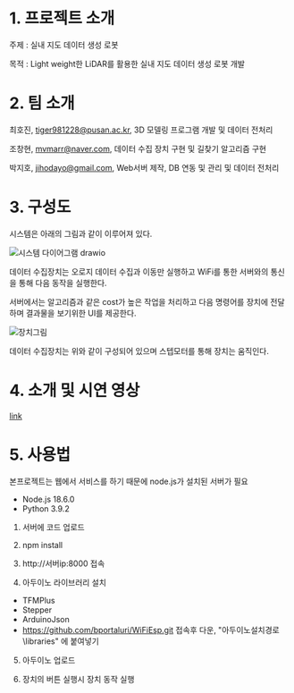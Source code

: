 # 1. 프로젝트 소개

주제 : 실내 지도 데이터 생성 로봇

목적 : Light weight한 LiDAR를 활용한 실내 지도 데이터 생성 로봇 개발

# 2. 팀 소개

최호진, tiger981228@pusan.ac.kr, 3D 모델링 프로그램 개발 및 데이터 전처리

조창현, mvmarr@naver.com, 데이터 수집 장치 구현 및 길찾기 알고리즘 구현

박지호, jihodayo@gmail.com, Web서버 제작, DB 연동 및 관리 및 데이터 전처리

# 3. 구성도

시스템은 아래의 그림과 같이 이루어져 있다.

![시스템 다이어그램 drawio](https://user-images.githubusercontent.com/105587238/195822498-bfb85389-6059-48e3-95df-945ea169074e.png)

데이터 수집장치는 오로지 데이터 수집과 이동만 실행하고 WiFi를 통한 서버와의 통신을 통해 다음 동작을 실행한다.

서버에서는 알고리즘과 같은 cost가 높은 작업을 처리하고 다음 명령어를 장치에 전달하며 결과물을 보기위한 UI를 제공한다.

 ![장치그림](https://user-images.githubusercontent.com/105587238/195822415-1439f331-e2c3-4ef4-b13d-f4f34b291d25.jpg)

데이터 수집장치는 위와 같이 구성되어 있으며 스텝모터를 통해 장치는 움직인다.

# 4. 소개 및 시연 영상

[link](https://photos.app.goo.gl/pcNsHxqhUgDR4txm9)

# 5. 사용법

본프로젝트는 웹에서 서비스를 하기 때문에 node.js가 설치된 서버가 필요

- Node.js 18.6.0
- Python 3.9.2

1. 서버에 코드 업로드

2. npm install

3. http://서버ip:8000 접속

4. 아두이노 라이브러리 설치

- TFMPlus
- Stepper
- ArduinoJson
- https://github.com/bportaluri/WiFiEsp.git 접속후 다운, "아두이노설치경로\libraries" 에 붙여넣기

5. 아두이노 업로드

6. 장치의 버튼 실행시 장치 동작 실행

